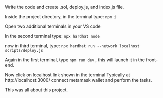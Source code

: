 Write the code and create .sol, deploy.js, and index.js file.

Inside the project directory, in the terminal type:
```npm i```

Open two additional terminals in your VS code

In the second terminal type: ```npx hardhat node```

now in  third terminal, type: ```npx hardhat run --network localhost scripts/deploy.js```

Again in the first terminal, type ```npm run dev``` , this will launch it in the front-end.

Now click on localhost link shown in the terminal 
Typically at http://localhost:3000/
connect metamask wallet and perform the tasks.

This was all about this project.
